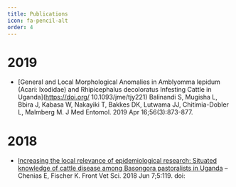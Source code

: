 ```yaml
---
title: Publications
icon: fa-pencil-alt
order: 4
---
```


# 2019
- [General and Local Morphological Anomalies in Amblyomma lepidum (Acari: Ixodidae) and Rhipicephalus decoloratus Infesting Cattle in Uganda](https://doi.org/ 10.1093/jme/tjy221)	Balinandi S, Mugisha L, Bbira J, Kabasa W, Nakayiki T, Bakkes DK, Lutwama JJ, Chitimia-Dobler L, Malmberg M. J Med Entomol. 2019 Apr 16;56(3):873-877.

# 2018
- [Increasing the local relevance of epidemiological research: Situated knowledge of cattle disease among Basongora pastoralists in Uganda](https://doi.org/10.3389/fvets.2018.00119) – Chenias E, Fischer K. Front Vet Sci. 2018 Jun 7;5:119. doi:
